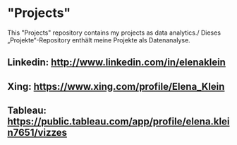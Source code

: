 # "Projects"

This "Projects" repository contains my projects as data analytics./
Dieses „Projekte“-Repository enthält meine Projekte als Datenanalyse.




## Linkedin: http://www.linkedin.com/in/elenaklein

## Xing: https://www.xing.com/profile/Elena_Klein

## Tableau: https://public.tableau.com/app/profile/elena.klein7651/vizzes
